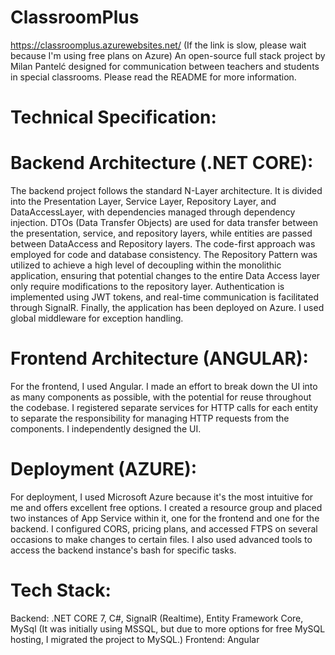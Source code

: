 # ClassroomPlus
https://classroomplus.azurewebsites.net/ (If the link is slow, please wait because I'm using free plans on Azure)
An open-source full stack project by Milan Pantelć designed for communication between teachers and students in special classrooms. Please read the README for more information.

# Technical Specification: 

# Backend Architecture (.NET CORE):
The backend project follows the standard N-Layer architecture. It is divided into the Presentation Layer, Service Layer, Repository Layer, and DataAccessLayer, with dependencies managed through dependency injection. DTOs (Data Transfer Objects) are used for data transfer between the presentation, service, and repository layers, while entities are passed between DataAccess and Repository layers. The code-first approach was employed for code and database consistency. The Repository Pattern was utilized to achieve a high level of decoupling within the monolithic application, ensuring that potential changes to the entire Data Access layer only require modifications to the repository layer. Authentication is implemented using JWT tokens, and real-time communication is facilitated through SignalR. Finally, the application has been deployed on Azure. I used global middleware for exception handling.

# Frontend Architecture (ANGULAR):
For the frontend, I used Angular. I made an effort to break down the UI into as many components as possible, with the potential for reuse throughout the codebase. I registered separate services for HTTP calls for each entity to separate the responsibility for managing HTTP requests from the components. I independently designed the UI.

# Deployment (AZURE): 
For deployment, I used Microsoft Azure because it's the most intuitive for me and offers excellent free options. I created a resource group and placed two instances of App Service within it, one for the frontend and one for the backend. I configured CORS, pricing plans, and accessed FTPS on several occasions to make changes to certain files. I also used advanced tools to access the backend instance's bash for specific tasks.

# Tech Stack:
  Backend: .NET CORE 7, C#, SignalR (Realtime), Entity Framework Core, MySql (It was initially using MSSQL, but due to more options for free MySQL hosting, I migrated the project to MySQL.)
  Frontend: Angular

  
  
